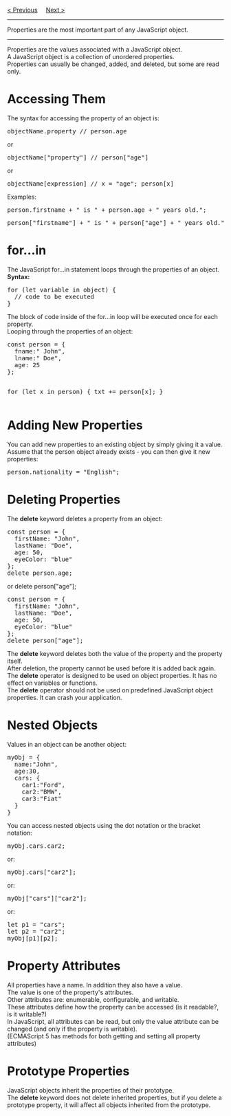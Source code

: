 <a href="/JS/Objects/Definition.md">&lt; Previous</a>
&nbsp;&nbsp;&nbsp;
<a href="/JS/Objects/Methods.md">Next &gt;</a>
<hr>
Properties are the most important part of any JavaScript object.
<hr>
Properties are the values associated with a JavaScript object.
<br>
A JavaScript object is a collection of unordered properties.
<br>
Properties can usually be changed, added, and deleted, but some are read only.
<h1>Accessing Them</h1>
The syntax for accessing the property of an object is:
<pre>objectName.property // person.age</pre>
or
<pre>objectName["property"] // person["age"]</pre>
or
<pre>objectName[expression] // x = "age"; person[x]</pre>
Examples:
<pre>person.firstname + " is " + person.age + " years old.";</pre>
<pre>person["firstname"] + " is " + person["age"] + " years old.";</pre>
<h1>for...in</h1>
The JavaScript for...in statement loops through the properties of an object.
<br>
<b>Syntax:</b>
<pre>
for (let variable in object) {
  // code to be executed
}
</pre>
The block of code inside of the for...in loop will be executed once for each property.
<br>
Looping through the properties of an object:
<pre>
const person = {
  fname:" John",
  lname:" Doe",
  age: 25
};

for (let x in person) {
  txt += person[x];
}
</pre>
<h1>Adding New Properties</h1>
You can add new properties to an existing object by simply giving it a value.
<br>
Assume that the person object already exists - you can then give it new properties:
<pre>person.nationality = "English";</pre>
<h1>Deleting Properties</h1>
The <b>delete</b> keyword deletes a property from an object:
<pre>
const person = {
  firstName: "John",
  lastName: "Doe",
  age: 50,
  eyeColor: "blue"
};
delete person.age;
</pre>
or delete person["age"];
<pre>
const person = {
  firstName: "John",
  lastName: "Doe",
  age: 50,
  eyeColor: "blue"
};
delete person["age"];
</pre>
The <b>delete</b> keyword deletes both the value of the property and the property itself.
<br>
After deletion, the property cannot be used before it is added back again.
<br>
The <b>delete</b> operator is designed to be used on object properties. It has no effect on variables or functions.
<br>
The <b>delete</b> operator should not be used on predefined JavaScript object properties. It can crash your application.
<h1>Nested Objects</h1>
Values in an object can be another object:
<pre>
myObj = {
  name:"John",
  age:30,
  cars: {
    car1:"Ford",
    car2:"BMW",
    car3:"Fiat"
  }
}
</pre>
You can access nested objects using the dot notation or the bracket notation:
<pre>myObj.cars.car2;</pre>
or:
<pre>myObj.cars["car2"];</pre>
or:
<pre>myObj["cars"]["car2"];</pre>
or:
<pre>
let p1 = "cars";
let p2 = "car2";
myObj[p1][p2];
</pre>
<h1>Property Attributes</h1>
All properties have a name. In addition they also have a value.
<br>
The value is one of the property's attributes.
<br>
Other attributes are: enumerable, configurable, and writable.
<br>
These attributes define how the property can be accessed (is it readable?, is it writable?)
<br>
In JavaScript, all attributes can be read, but only the value attribute can be changed (and only if the property is writable).
<br>
(ECMAScript 5 has methods for both getting and setting all property attributes)
<h1>Prototype Properties</h1>
JavaScript objects inherit the properties of their prototype.
<br>
The <b>delete</b> keyword does not delete inherited properties, but if you delete a prototype property, it will affect all objects inherited from the prototype.
